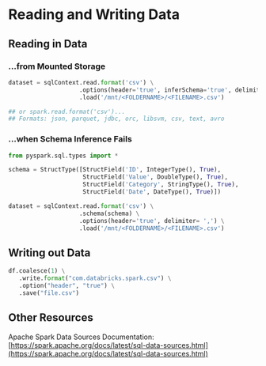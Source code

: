 # Reading and Writing Data

## Reading in Data

### ...from Mounted Storage

```python
dataset = sqlContext.read.format('csv') \
                    .options(header='true', inferSchema='true', delimiter= ',') \
                    .load('/mnt/<FOLDERNAME>/<FILENAME>.csv')

## or spark.read.format('csv')...
## Formats: json, parquet, jdbc, orc, libsvm, csv, text, avro
```

### ...when Schema Inference Fails

```python
from pyspark.sql.types import *

schema = StructType([StructField('ID', IntegerType(), True),
                     StructField('Value', DoubleType(), True),
                     StructField('Category', StringType(), True),
                     StructField('Date', DateType(), True)])

dataset = sqlContext.read.format('csv') \
                    .schema(schema) \
                    .options(header='true', delimiter= ',') \
                    .load('/mnt/<FOLDERNAME>/<FILENAME>.csv')
```

## Writing out Data

```python
df.coalesce(1) \
   .write.format("com.databricks.spark.csv") \
   .option("header", "true") \
   .save("file.csv")
```

## Other Resources

Apache Spark Data Sources Documentation: [https://spark.apache.org/docs/latest/sql-data-sources.html](https://spark.apache.org/docs/latest/sql-data-sources.html)

